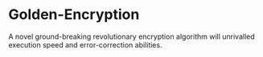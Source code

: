 # Golden-Encryption
A novel ground-breaking revolutionary encryption algorithm will unrivalled execution speed and error-correction abilities.
